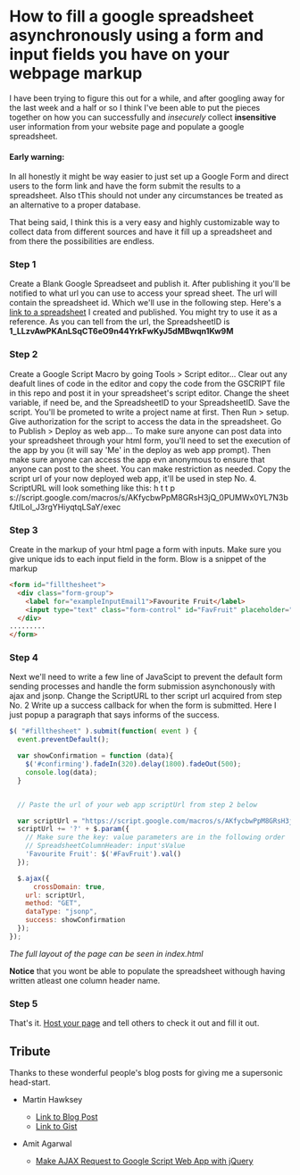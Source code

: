 # How to fill a google spreadsheet asynchronously using a form and input fields you have on your webpage markup

I have been trying to figure this out for a while, and after googling away for the last week and a half or so I think I've been able to put the pieces together on how you can successfully and _insecurely_ collect **insensitive** user information from your website page and populate a google spreadsheet.
#### Early warning:
In all honestly it might be way easier to just set up a Google Form and direct users to the form link and have the form submit the results to a spreadsheet. 
Also tThis should not under any circumstances be treated as an alternative to a proper database.

That being said, I think this is a very easy and highly customizable way to collect data from different sources and have it fill up a spreadsheet and from there the possibilities are endless.

### Step 1
Create a Blank Google Spreadseet and publish it. After publishing it you'll be notified to what url you can use to access your spread sheet. The url will contain the spreadsheet id. Which we'll use in the following step.
Here's a [link to a spreadsheet](https://docs.google.com/spreadsheets/d/1_LLzvAwPKAnLSqCT6eO9n44YrkFwKyJ5dMBwqn1Kw9M/pubhtml) I created and published. You might try to use it as a reference.
As you can tell from the url, the SpreadsheetID is **1_LLzvAwPKAnLSqCT6eO9n44YrkFwKyJ5dMBwqn1Kw9M**

### Step  2
Create a Google Script Macro by going Tools > Script editor...
Clear out any deafult lines of code in the editor and copy the code from the GSCRIPT file in this repo and post it in your spreadsheet's script editor.
Change the sheet variable, if need be, and the SpreadsheetID to your SpreadsheetID. Save the script. You'll be prometed to write a project name at first. Then Run > setup. Give authorization for the script to access the data in the spreadsheet.
Go to Publish > Deploy as web app... To make sure anyone can post data into your spreadsheet through your html form, you'll need to set the execution of the app by you (it will say 'Me' in the deploy as web app prompt). Then make sure anyone can access the app evn anonymous to ensure that anyone can post to the sheet. You can make restriction as needed. Copy the script url of your now deployed web app, it'll be used in step No. 4.
ScriptURL will look something like this: h t t p s://script.google.com/macros/s/AKfycbwPpM8GRsH3jQ_0PUMWx0YL7N3bfJtILoI_J3rgYHiyqtqLSaY/exec

### Step 3
Create in the markup of your html page a form with inputs. Make sure you give unique ids to each input field in the form.
Blow is a snippet of the markup

``` html
<form id="fillthesheet">
  <div class="form-group">
    <label for="exampleInputEmail1">Favourite Fruit</label>
    <input type="text" class="form-control" id="FavFruit" placeholder="Fruit, e.g. orange, ovacado...">
  </div>
.........
</form>
```

### Step 4
Next we'll need to write a few line of JavaScipt to prevent the default form sending processes and handle the form submission asynchonously with ajax and jsonp.
Change the ScriptURL to ther script url acquired from step No. 2
Write up a success callback for when the form is submitted. Here I just popup a paragraph that says informs of the success.

``` javascript
$( "#fillthesheet" ).submit(function( event ) {
  event.preventDefault();

  var showConfirmation = function (data){
    $('#confirming').fadeIn(320).delay(1800).fadeOut(500);
    console.log(data);
  }


  // Paste the url of your web app scriptUrl from step 2 below

  var scriptUrl = "https://script.google.com/macros/s/AKfycbwPpM8GRsH3jQ_0PUMWx0YL7N3bfJtILoI_J3rgYHiyqtqLSaY/exec";
  scriptUrl += '?' + $.param({
    // Make sure the key: value parameters are in the following order
    // SpreadsheetColumnHeader: input'sValue
    'Favourite Fruit': $('#FavFruit').val()
  });

  $.ajax({
      crossDomain: true,
    url: scriptUrl,
    method: "GET",
    dataType: "jsonp",
    success: showConfirmation
  });
});
```

_The full layout of the page can be seen in index.html_

**Notice** that you wont be able to populate the spreadsheet withough having written atleast one column header name.

### Step 5
That's it. [Host your page](https://gideonamani.github.io/htmlformgooglesheets/) and tell others to check it out and fill it out.



## Tribute
Thanks to these wonderful people's blog posts for giving me a supersonic head-start.
* Martin Hawksey
  - [Link to Blog Post](https://mashe.hawksey.info/2014/07/google-sheets-as-a-database-insert-with-apps-script-using-postget-methods-with-ajax-example/)
  - [Link to Gist](https://gist.github.com/mhawksey/1276293)
  
* Amit Agarwal 
  - [Make AJAX Request to Google Script Web App with jQuery](https://ctrlq.org/code/20197-jquery-ajax-call-google-script)

